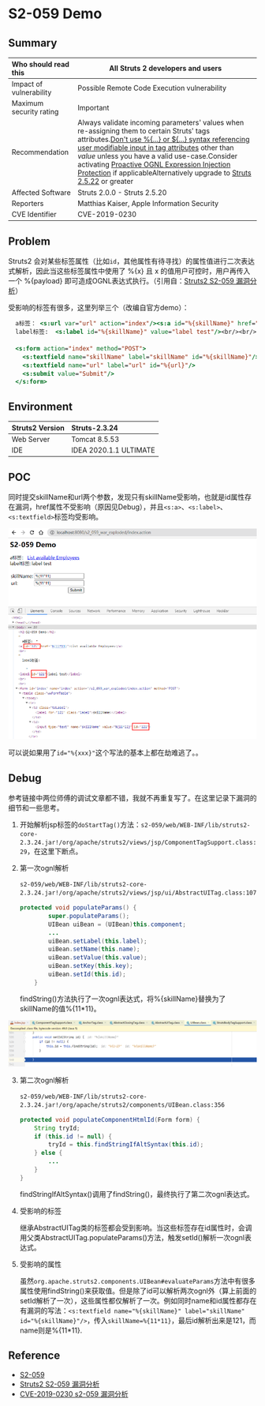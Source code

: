 # S2-059 Demo

## Summary

| Who should read this    | All Struts 2 developers and users                            |
| :---------------------- | ------------------------------------------------------------ |
| Impact of vulnerability | Possible Remote Code Execution vulnerability                 |
| Maximum security rating | Important                                                    |
| Recommendation          | Always validate incoming parameters' values when re-assigning them to certain Struts' tags attributes.[Don't use %{...} or ${...} syntax referencing user modifiable input in tag attributes](https://struts.apache.org/security/#use-struts-tags-instead-of-raw-el-expressions) other than *value* unless you have a valid use-case.Consider activating [Proactive OGNL Expression Injection Protection](https://struts.apache.org/security/#proactively-protect-from-ognl-expression-injections-attacks-if-easily-applicable) if applicableAlternatively upgrade to [Struts 2.5.22](https://cwiki.apache.org/confluence/display/WW/Version+Notes+2.5.22) or greater |
| Affected Software       | Struts 2.0.0 - Struts 2.5.20                                 |
| Reporters               | Matthias Kaiser, Apple Information Security                  |
| CVE Identifier          | CVE-2019-0230                                                |

## Problem

Struts2 会对某些标签属性（比如`id`，其他属性有待寻找）的属性值进行二次表达式解析，因此当这些标签属性中使用了 %{x} 且 x 的值用户可控时，用户再传入一个 %{payload} 即可造成OGNL表达式执行。（引用自：[Struts2 S2-059 漏洞分析](https://mp.weixin.qq.com/s/VyLiLrUV0yakh_lzTBYGyQ)）

受影响的标签有很多，这里列举三个（改编自官方demo）：

```jsp
  a标签： <s:url var="url" action="index"/><s:a id="%{skillName}" href="%{url}">List available Employees</s:a><br/>
  label标签:  <s:label id="%{skillName}" value="label test"/><br/><br/>

  <s:form action="index" method="POST">
    <s:textfield name="skillName" label="skillName" id="%{skillName}"/>
    <s:textfield name="url" label="url" id="%{url}"/>
    <s:submit value="Submit"/>
  </s:form>
```

## Environment

| Struts2 Version | Struts-2.3.24          |
| :-------------- | :--------------------- |
| Web Server      | Tomcat 8.5.53          |
| IDE             | IDEA 2020.1.1 ULTIMATE |

## POC

同时提交skillName和url两个参数，发现只有skillName受影响，也就是id属性存在漏洞，href属性不受影响（原因见Debug），并且`<s:a>`、`<s:label>`、`<s:textfield>`标签均受影响。

![image-20200818151914374](img/image-20200817162943531.png)

可以说如果用了`id="%{xxx}"`这个写法的基本上都在劫难逃了。。

## Debug

参考链接中两位师傅的调试文章都不错，我就不再重复写了。在这里记录下漏洞的细节和一些思考。

1. 开始解析jsp标签的`doStartTag()`方法：`s2-059/web/WEB-INF/lib/struts2-core-2.3.24.jar!/org/apache/struts2/views/jsp/ComponentTagSupport.class:29`，在这里下断点。

2. 第一次ognl解析

   `s2-059/web/WEB-INF/lib/struts2-core-2.3.24.jar!/org/apache/struts2/views/jsp/ui/AbstractUITag.class:107`

   ```java
   protected void populateParams() {
           super.populateParams();
           UIBean uiBean = (UIBean)this.component;
           ...
           uiBean.setLabel(this.label);
           uiBean.setName(this.name);
           uiBean.setValue(this.value);
           uiBean.setKey(this.key);
           uiBean.setId(this.id); 
       }
   ```

   findString()方法执行了一次ognl表达式，将%{skillName}替换为了skillName的值%{11*11}。

![image-20200818190032687](img/image-20200817185618442.png)

3. 第二次ognl解析

   `s2-059/web/WEB-INF/lib/struts2-core-2.3.24.jar!/org/apache/struts2/components/UIBean.class:356`

   ```java
   protected void populateComponentHtmlId(Form form) {
       String tryId;
       if (this.id != null) {
           tryId = this.findStringIfAltSyntax(this.id);
       } else {
           ...
       }
   }
   ```

   findStringIfAltSyntax()调用了findString()，最终执行了第二次ognl表达式。

4. 受影响的标签

   继承AbstractUITag类的标签都会受到影响。当这些标签存在id属性时，会调用父类AbstractUITag.populateParams()方法，触发setId()解析一次ognl表达式。

5. 受影响的属性

   虽然`org.apache.struts2.components.UIBean#evaluateParams`方法中有很多属性使用findString()来获取值。但是除了id可以解析两次ognl外（算上前面的setId解析了一次），这些属性都仅解析了一次。例如同时name和id属性都存在有漏洞的写法：`<s:textfield name="%{skillName}" label="skillName" id="%{skillName}"/>`，传入`skillName=%{11*11}`，最后id解析出来是121，而name则是%{11*11}. 

## Reference

- [S2-059](https://cwiki.apache.org/confluence/display/WW/S2-059)
- [Struts2 S2-059 漏洞分析](https://mp.weixin.qq.com/s/VyLiLrUV0yakh_lzTBYGyQ)
- [CVE-2019-0230 s2-059 漏洞分析](https://www.cnblogs.com/ph4nt0mer/p/13512599.html)